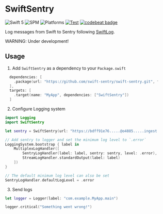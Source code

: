 # SwiftSentry

![Swift 5](https://img.shields.io/badge/Swift-5-orange.svg) ![SPM](https://img.shields.io/badge/SPM-compatible-green.svg) ![Platforms](https://img.shields.io/badge/Platforms-macOS%20Linux-green.svg) [![Test](https://github.com/swift-sentry/swift-sentry/actions/workflows/test.yml/badge.svg)](https://github.com/swift-sentry/swift-sentry/actions/workflows/test.yml) [![codebeat badge](https://codebeat.co/badges/b4f3753c-c753-4479-8bc2-53fb5892093f)](https://codebeat.co/projects/github-com-swift-sentry-swift-sentry-main)

Log messages from Swift to Sentry following [SwiftLog](https://github.com/apple/swift-log).

WARNING: Under development!

## Usage
1. Add `SwiftSentry` as a dependency to your `Package.swift`

```swift
  dependencies: [
    .package(url: "https://github.com/swift-sentry/swift-sentry.git", from: "1.0.0")
  ],
  targets: [
    .target(name: "MyApp", dependencies: ["SwiftSentry"])
  ]
```

2. Configure Logging system

```swift
import Logging
import SwiftSentry

let sentry = SwiftSentry(url: "https://bdff91e76.....@o4885.....ingest.sentry.io/5609....")

// Add sentry to logger and set the minimum log level to `.error`
LoggingSystem.bootstrap { label in
    MultiplexLogHandler([
        SentryLogHandler(label: label, sentry: sentry, level: .error),
        StreamLogHandler.standardOutput(label: label)
    ])
}

// The default minimum log level can also be set
SentryLogHandler.defaultLogLevel = .error
```

3. Send logs

```swift
let logger = Logger(label: "com.example.MyApp.main")

logger.critical("Something went wrong!")
```
